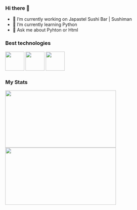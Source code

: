 ### Hi there 👋

- 🔭 I’m currently working on Japastel Sushi Bar | Sushiman
- 🌱 I’m currently learning Python
- 💬 Ask me about Pyhton or Html

### Best technologies
<div>
  <img src="https://cdn.jsdelivr.net/gh/devicons/devicon/icons/python/python-original.svg" width="60"/>
  <img src="https://cdn.jsdelivr.net/gh/devicons/devicon/icons/html5/html5-original.svg" width="60"/>
  <img src="https://cdn.jsdelivr.net/gh/devicons/devicon/icons/css3/css3-original.svg" width="60"/>
</div>

### My Stats

<div>
  <a href="https://github.com/MatheusFernandoDev">
    <img height="180em" src="https://github-readme-stats.vercel.app/api/top-langs/?username=MatheusFernandoDev&layout=compact&langs_count=7&theme=dark"width="350"/>
    <img height="180em" src="https://github-readme-stats.vercel.app/api?username=MatheusFernandoDev&show_icons=true&theme=dark&include_all_commits=true&count_private=true"width="350"/>
  </a>
</div>
